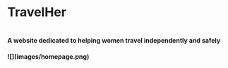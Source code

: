 <h1>TravelHer<h1>
<h4> A website dedicated to helping women travel independently and safely <h4>
![](images/homepage.png)
